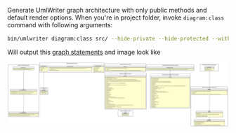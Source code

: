 
Generate UmlWriter graph architecture with only public methods and default render options.
When you're in project folder, invoke `diagram:class` command with following arguments:

```bash
bin/umlwriter diagram:class src/ --hide-private --hide-protected --without-constants --without-properties
```

Will output this [graph statements](./02_UmlWriter_public_methods_only.gv) and image look like

![Example](./02_UmlWriter_public_methods_only.svg)
